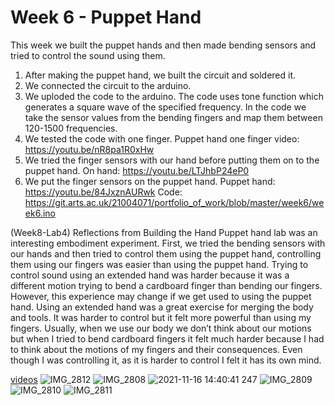 # Week 6  - Puppet Hand

This week we built the puppet hands and then made bending sensors and tried to control the sound using them.
1. After making the puppet hand, we built the circuit and soldered it.
2. We connected the circuit to the arduino.
3. We uploded the code to the arduino. The code uses tone function which generates a square wave of the specified frequency. In the code we take the sensor values from the bending fingers and map them between 120-1500 frequencies.
4. We tested the code with one finger.
Puppet hand one finger video: https://youtu.be/nR8pa1R0xHw
5. We tried the finger sensors with our hand before putting them on to the puppet hand. 
On hand: https://youtu.be/LTJhbP24eP0
6. We put the finger sensors on the puppet hand.
Puppet hand: https://youtu.be/84JxznAURwk
Code: https://git.arts.ac.uk/21004071/portfolio_of_work/blob/master/week6/week6.ino

(Week8-Lab4) Reflections from Building the Hand
Puppet hand lab was an interesting embodiment experiment. First, we tried the bending sensors with our hands and then tried to control them using the puppet hand, controlling them using our fingers was easier than using the puppet hand. Trying to control sound using an extended hand was harder because it was a different motion trying to bend a cardboard finger than bending our fingers. However, this experience may change if we get used to using the puppet hand. Using an extended hand was a great exercise for merging the body and tools. It was harder to control but it felt more powerful than using my fingers. Usually, when we use our body we don’t think about our motions but when I tried to bend cardboard fingers it felt much harder because I had to think about the motions of my fingers and their consequences. Even though I was controlling it, as it is harder to control I felt it has its own mind.


[videos](https://git.arts.ac.uk/21004071/portfolio_of_work/tree/master/week6/videos)
![IMG_2812](https://git.arts.ac.uk/storage/user/227/files/b176e880-46f3-11ec-81b4-99e34fbb59cd)
![IMG_2808](https://git.arts.ac.uk/storage/user/227/files/ae7bf800-46f3-11ec-8028-0ee9343054f6)
![2021-11-16 14:40:41 247](https://git.arts.ac.uk/storage/user/227/files/f3535f00-46f2-11ec-915d-bb700111828d)
![IMG_2809](https://git.arts.ac.uk/storage/user/227/files/afad2500-46f3-11ec-869e-1b3085551927)
![IMG_2810](https://git.arts.ac.uk/storage/user/227/files/b045bb80-46f3-11ec-8516-41356b5c6ae4)
![IMG_2811](https://git.arts.ac.uk/storage/user/227/files/b0de5200-46f3-11ec-85f8-7e61b29b0248)

